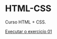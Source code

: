 # HTML-CSS
 Curso HTML + CSS.

<a href="https://arengheri.github.io/HTML-CSS/exercicios/ex01/index.html">Executar o exercicío 01</a>